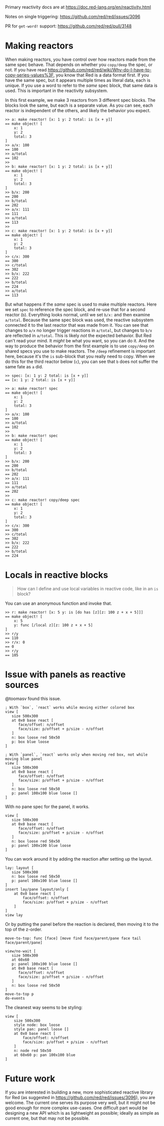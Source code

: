 Primary reactivity docs are at https://doc.red-lang.org/en/reactivity.html

Notes on single triggering: https://github.com/red/red/issues/3096

PR for `get-word!` support: https://github.com/red/red/pull/3148

# Making reactors

When making reactors, you have control over how reactors made from the same spec behave. That depends on whether you `copy/deep` the spec, or not. If you have read https://github.com/red/red/wiki/Why-do-I-have-to-copy-series-values%3F, you know that Red is a data format first. If you have the same spec, but it appears multiple times as literal data, each is unique. If you use a word to refer to the *same* spec block, that same data is used. This is important in the reactivity subsystem. 

In this first example, we make 3 reactors from 3 different spec blocks. The blocks look the same, but each is a separate value. As you can see, each reactor is independent of the others, and likely the behavior you expect.

```
>> a: make reactor! [x: 1 y: 2 total: is [x + y]]
== make object! [
    x: 1
    y: 2
    total: 3
]
>> a/x: 100
== 100
>> a/total
== 102
>> 
>> b: make reactor! [x: 1 y: 2 total: is [x + y]]
== make object! [
    x: 1
    y: 2
    total: 3
]
>> b/x: 200
== 200
>> b/total
== 202
>> a/x: 111
== 111
>> a/total
== 113
>> 
>> c: make reactor! [x: 1 y: 2 total: is [x + y]]
== make object! [
    x: 1
    y: 2
    total: 3
]
>> c/x: 300
== 300
>> c/total
== 302
>> b/x: 222
== 222
>> b/total
== 224
>> a/total
== 113
```

But what happens if the *same* spec is used to make multiple reactors. Here we set `spec` to reference the spec block, and re-use that for a second reactor (`b`). Everything looks normal, until we set `b/x:` and then examine `a/total`. Because the same spec block was used, the reactive subsystem connected it to the last reactor that was made from it. You can see that changes to `a/x` no longer trigger reactions in `a/total`, but changes to `b/x` are reflected in `a/total`. This is likely *not* the expected behavior. But Red can't read your mind. It *might* be what you want, so you can do it. And the way to produce the behavior from the first example is to use `copy/deep` on shared specs you use to make reactors. The `/deep` refinement is important here, because it's the `is` sub-block that you really need to copy. When we do this for the third reactor below (`c`), you can see that `b` does not suffer the same fate as `a` did.

```
>> spec: [x: 1 y: 2 total: is [x + y]]
== [x: 1 y: 2 total: is [x + y]]

>> a: make reactor! spec
== make object! [
    x: 1
    y: 2
    total: 3
]
>> a/x: 100
== 100
>> a/total
== 102
>> 
>> b: make reactor! spec
== make object! [
    x: 1
    y: 2
    total: 3
]
>> b/x: 200
== 200
>> b/total
== 202
>> a/x: 111
== 111
>> a/total
== 202
>> 
>> c: make reactor! copy/deep spec
== make object! [
    x: 1
    y: 2
    total: 3
]
>> c/x: 300
== 300
>> c/total
== 302
>> b/x: 222
== 222
>> b/total
== 224
```

# Locals in reactive blocks

> How can I define and use local variables in reactive code, like in an `is` block?

You can use an anonymous function and invoke that.

```
>> r: make reactor! [x: 5 y: is [do has [z][z: 100 z + x + 5]]]
== make object! [
    x: 5
    y: func [/local z][z: 100 z + x + 5]
]
>> r/y
== 110
>> r/x: 0
== 0
>> r/y
== 105
```

# Issue with panels as reactive sources

@toomasv found this issue.
```
; With `box`, `react` works while moving either colored box
view [
   size 500x300 
   at 0x0 base react [
      face/offset: n/offset 
      face/size: p/offset + p/size - n/offset
   ] 
   n: box loose red 50x50 
   p: box blue loose 
]
```
```
; With `panel`, `react` works only when moving red box, not while moving blue panel
view [
   size 500x300 
   at 0x0 base react [
      face/offset: n/offset 
      face/size: p/offset + p/size - n/offset
   ] 
   n: box loose red 50x50 
   p: panel 100x100 blue loose []
]
```
With no pane spec for the panel, it works.
```
view [
   size 500x300 
   at 0x0 base react [
      face/offset: n/offset 
      face/size: p/offset + p/size - n/offset
   ] 
   n: box loose red 50x50 
   p: panel 100x100 blue loose
]
```
You can work around it by adding the reaction after setting up the layout.
```
lay: layout [
   size 500x300 
   n: box loose red 50x50 
   p: panel 100x100 blue loose []
]
insert lay/pane layout/only [
    at 0x0 base react [
        face/offset: n/offset 
        face/size: p/offset + p/size - n/offset
    ]
]
view lay
```
Or by putting the panel before the reaction is declared, then moving it to the top of the z-order.
```
move-to-top: func [face] [move find face/parent/pane face tail face/parent/pane]

view/no-wait [
   size 500x300 
   at 60x60
   p: panel 100x100 blue loose []
   at 0x0 base react [
      face/offset: n/offset 
      face/size: p/offset + p/size - n/offset
   ] 
   n: box loose red 50x50 
]
move-to-top p
do-events
```
The cleanest way seems to be styling:
```
view [
	size 500x300
	style node: box loose
	style pan: panel loose []
	at 0x0 base react [
		face/offset: n/offset 
		face/size: p/offset + p/size - n/offset
	] 
	n: node red 50x50 
	at 60x60 p: pan 100x100 blue
]
```

# Future work

If you are interested in building a new, more sophisticated reactive library for Red (as suggested in https://github.com/red/red/issues/3096), you are welcome. The current one serves its purpose very well, but it might not be good enough for more complex use-cases. One difficult part would be designing a new API which is as lightweight as possible; ideally as simple as current one, but that may not be possible.


